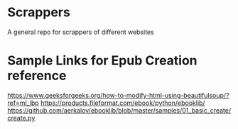 # Scrappers
A general repo for scrappers of different websites
# Sample Links for Epub Creation reference
https://www.geeksforgeeks.org/how-to-modify-html-using-beautifulsoup/?ref=ml_lbp
https://products.fileformat.com/ebook/python/ebooklib/
https://github.com/aerkalov/ebooklib/blob/master/samples/01_basic_create/create.py
